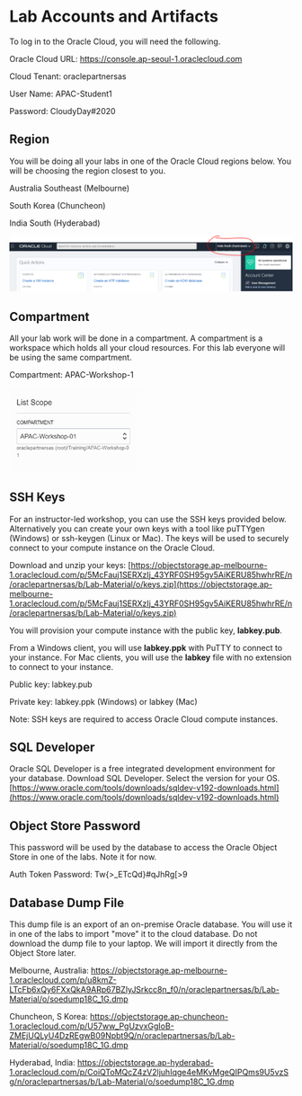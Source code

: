 # **Lab Accounts** and Artifacts

To log in to the Oracle Cloud, you will need the following.

Oracle Cloud URL:  https://console.ap-seoul-1.oraclecloud.com

Cloud Tenant:  oraclepartnersas

User Name:  APAC-Student1

Password:  CloudyDay#2020



## Region

You will be doing all your labs in one of the Oracle Cloud regions below.  You will be choosing the region closest to you.

Australia Southeast (Melbourne)

South Korea (Chuncheon)

India South (Hyderabad)

<img src="./images/region.PNG" style="zoom: 50%;" />



## Compartment

All your lab work will be done in a compartment.  A compartment is a workspace which holds all your cloud resources.   For this lab everyone will be using the same compartment.  

Compartment:  APAC-Workshop-1

<img src="./images/compartment.PNG" style="zoom: 67%;" />

## SSH Keys

For an instructor-led workshop, you can use the SSH keys provided below.   Alternatively you can create your own keys with a tool like puTTYgen (Windows) or ssh-keygen (Linux or Mac).  The keys will be used to securely connect to your compute instance on the Oracle Cloud.   

Download and unzip your keys:  [https://objectstorage.ap-melbourne-1.oraclecloud.com/p/5McFauj1SERXzIj_43YRF0SH95gv5AiKERU85hwhrRE/n/oraclepartnersas/b/Lab-Material/o/keys.zip](https://objectstorage.ap-melbourne-1.oraclecloud.com/p/5McFauj1SERXzIj_43YRF0SH95gv5AiKERU85hwhrRE/n/oraclepartnersas/b/Lab-Material/o/keys.zip)

You will provision your compute instance with the public key, **labkey.pub**.  

From a Windows client, you will use **labkey.ppk** with PuTTY to connect to your instance.  For Mac clients, you will use the **labkey** file with no extension to connect to your instance. 

Public key:  labkey.pub

Private key: labkey.ppk (Windows) or labkey (Mac)

Note: SSH keys are required to access Oracle Cloud compute instances.  



## SQL Developer

Oracle SQL Developer is a free integrated development environment for your database.  Download SQL Developer.  Select the version for your OS.  [https://www.oracle.com/tools/downloads/sqldev-v192-downloads.html](https://www.oracle.com/tools/downloads/sqldev-v192-downloads.html)



## Object Store Password

This password will be used by the database to access the Oracle Object Store in one of the labs.  Note it for now.

Auth Token Password:  Tw{>_ETcQd}#qJhRg[>9



## Database Dump File

This dump file is an export of an on-premise Oracle database.  You will use it in one of the labs to import "move" it to the cloud database.  Do not download the dump file to your laptop.  We will import it directly from the Object Store later.

Melbourne, Australia: https://objectstorage.ap-melbourne-1.oraclecloud.com/p/u8kmZ-LTcFb6xQy6FXxQkA9ARp67BZlyJSrkcc8n_f0/n/oraclepartnersas/b/Lab-Material/o/soedump18C_1G.dmp

Chuncheon, S Korea: https://objectstorage.ap-chuncheon-1.oraclecloud.com/p/U57ww_PgUzvxGgIoB-ZMEjUQLyU4DzREgwB09Npbt9Q/n/oraclepartnersas/b/Lab-Material/o/soedump18C_1G.dmp

Hyderabad, India: https://objectstorage.ap-hyderabad-1.oraclecloud.com/p/CoiQToMQcZ4zV2ljuhIqge4eMKvMgeQIPQms9U5vzSg/n/oraclepartnersas/b/Lab-Material/o/soedump18C_1G.dmp

